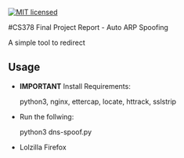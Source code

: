 [![MIT licensed](https://img.shields.io/badge/license-MIT-blue.svg)](https://raw.githubusercontent.com/hyperium/hyper/master/LICENSE)

#CS378 Final Project Report - Auto ARP Spoofing

A simple tool to redirect 



## Usage
+ **IMPORTANT** Install Requirements:

	python3, nginx, ettercap, locate, httrack, sslstrip

+ Run the follwing: 

	python3 dns-spoof.py<website-name><network interface>

+ Lolzilla Firefox

 
